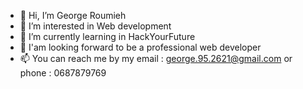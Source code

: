- 👋 Hi, I’m George Roumieh
- 👀 I’m interested in Web development 
- 🌱 I’m currently learning in HackYourFuture
- 💞️ I'am looking forward to be a professional web developer
- 📫 You can reach me by my email : george.95.2621@gmail.com  or phone : 0687879769
